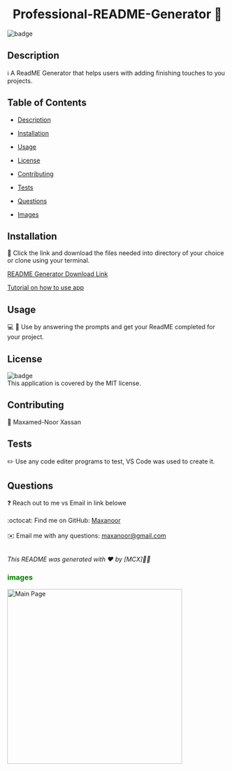 <h1 align="center">Professional-README-Generator  👋</h1>
  
![badge](https://img.shields.io/badge/license-MIT-brightgreen)<br />

## Description

ℹ️ A ReadME Generator that helps users with adding finishing touches to you projects.

## Table of Contents

- [Description](#description)
- [Installation](#installation)
- [Usage](#usage)
- [License](#license)
- [Contributing](#contributing)
- [Tests](#tests)
- [Questions](#questions)

- [Images](#images)

## Installation

💾 Click the link and download the files needed into directory of your choice or clone using your terminal.

[README Generator Download Link](https://github.com/Mcnoor/Challenge-Module9-BC/)

[Tutorial on how to use app](https://watch.screencastify.com/v/Jl6t5NPfVJEszOG3Vznh)

## Usage

💻 📱 Use by answering the prompts and get your ReadME completed for your project.

## License

![badge](https://img.shields.io/badge/license-MIT-brightgreen)
<br />
This application is covered by the MIT license.

## Contributing

👥 Maxamed-Noor Xassan

## Tests

✏️ Use any code editer programs to test, VS Code was used to create it.

## Questions

❓ Reach out to me vs Email in link belowe<br />
<br />
:octocat: Find me on GitHub: [Maxanoor](https://github.com/Maxanoor)<br />
<br />
✉️ Email me with any questions: maxanoor@gmail.com<br /><br />

_This README was generated with ❤️ by [MCX]🖖🖖_

### <font color="green"> images </font>

<img width="400" alt=" Main Page" src="https://raw.githubusercontent.com/Mcnoor/Challenge-Module9-BC/main/Media/ReadME%20Image.png">
